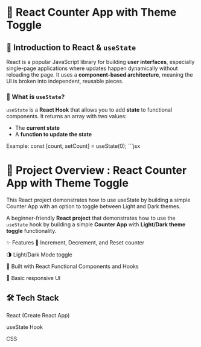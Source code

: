 # 🧮 React Counter App with Theme Toggle

## 📘 Introduction to React & `useState`

React is a popular JavaScript library for building **user interfaces**, especially single-page applications where updates happen dynamically without reloading the page. It uses a **component-based architecture**, meaning the UI is broken into independent, reusable pieces.

### 🔹 What is `useState`?

`useState` is a **React Hook** that allows you to add **state** to functional components. It returns an array with two values:
- The **current state**
- A **function to update the state**

Example:
const [count, setCount] = useState(0); ```jsx


# 📲 Project Overview : React Counter App with Theme Toggle

This React project demonstrates how to use useState by building a simple Counter App with an option to toggle between Light and Dark themes.

A beginner-friendly **React project** that demonstrates how to use the `useState` hook by building a simple **Counter App** with **Light/Dark theme toggle** functionality.


✨ Features
🔢 Increment, Decrement, and Reset counter

🌗 Light/Dark Mode toggle

🧠 Built with React Functional Components and Hooks

🎨 Basic responsive UI

## 🛠️ Tech Stack
React (Create React App)

useState Hook

CSS